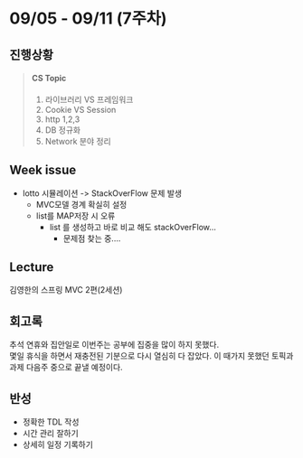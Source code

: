 # 09/05 - 09/11 (7주차)
## 진행상황
> #### CS Topic </br>
> 1. 라이브러리 VS 프레임워크
> 2. Cookie VS Session
> 3. http 1,2,3
> 4. DB 정규화
> 5. Network 분야 정리

## Week issue

- lotto 시뮬레이션 -> StackOverFlow 문제 발생
    - MVC모델 경계 확실히 설정
    - list를 MAP저장 시 오류
      - list 를 생성하고 바로 비교 해도 stackOverFlow...
        - 문제점 찾는 중....

## Lecture
김영한의 스프링 MVC 2편(2세션)

## 회고록
추석 연휴와 집안일로 이번주는 공부에 집중을 많이 하지 못했다.   
몇일 휴식을 하면서 재충전된 기분으로 다시 열심히 다 잡았다.
이 때가지 못했던 토픽과 과제 다음주 중으로 끝낼 예정이다.

## 반성
- 정확한 TDL 작성
- 시간 관리 잘하기
- 상세히 일정 기록하기